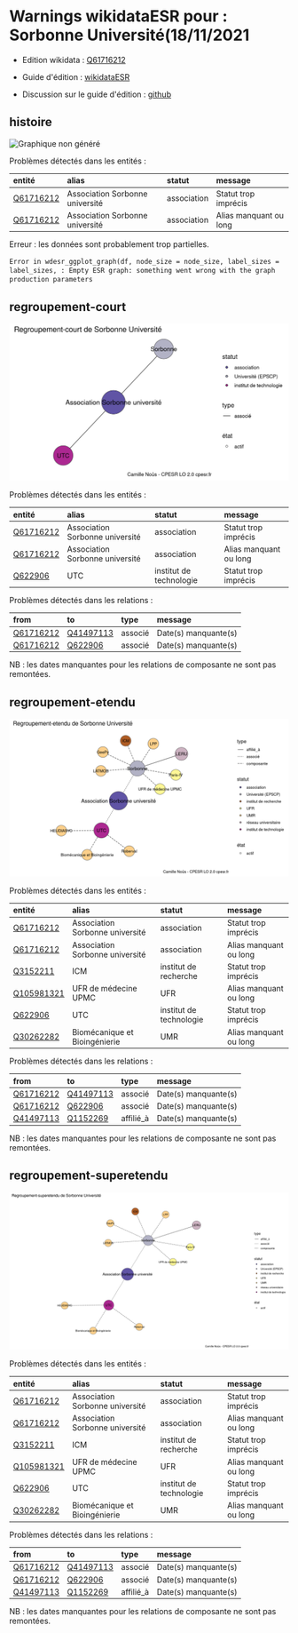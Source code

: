Warnings wikidataESR pour : Sorbonne Université(18/11/2021
================

- Edition wikidata : [Q61716212](https://www.wikidata.org/wiki/Q61716212)
- Guide d'édition : [wikidataESR](https://github.com/cpesr/wikidataESR/)

- Discussion sur le guide d'édition : [github](https://github.com/cpesr/wikidataESR/issues)



## histoire 

![Graphique non généré](Q61716212-histoire.png) 

Problèmes détectés dans les entités :

|entité                                               |alias                           |statut      |message                |
|:----------------------------------------------------|:-------------------------------|:-----------|:----------------------|
|[Q61716212](https://www.wikidata.org/wiki/Q61716212) |Association Sorbonne université |association |Statut trop imprécis   |
|[Q61716212](https://www.wikidata.org/wiki/Q61716212) |Association Sorbonne université |association |Alias manquant ou long |

 


Erreur : les données sont probablement trop partielles.
```
Error in wdesr_ggplot_graph(df, node_size = node_size, label_sizes = label_sizes, : Empty ESR graph: something went wrong with the graph production parameters

``` 



## regroupement-court 

![Graphique non généré](Q61716212-regroupement-court.png) 

Problèmes détectés dans les entités :

|entité                                               |alias                           |statut                  |message                |
|:----------------------------------------------------|:-------------------------------|:-----------------------|:----------------------|
|[Q61716212](https://www.wikidata.org/wiki/Q61716212) |Association Sorbonne université |association             |Statut trop imprécis   |
|[Q61716212](https://www.wikidata.org/wiki/Q61716212) |Association Sorbonne université |association             |Alias manquant ou long |
|[Q622906](https://www.wikidata.org/wiki/Q622906)     |UTC                             |institut de technologie |Statut trop imprécis   |

Problèmes détectés dans les relations :

|from                                                 |to                                                   |type    |message              |
|:----------------------------------------------------|:----------------------------------------------------|:-------|:--------------------|
|[Q61716212](https://www.wikidata.org/wiki/Q61716212) |[Q41497113](https://www.wikidata.org/wiki/Q41497113) |associé |Date(s) manquante(s) |
|[Q61716212](https://www.wikidata.org/wiki/Q61716212) |[Q622906](https://www.wikidata.org/wiki/Q622906)     |associé |Date(s) manquante(s) |

NB : les dates manquantes pour les relations de composante ne sont pas remontées. 



## regroupement-etendu 

![Graphique non généré](Q61716212-regroupement-etendu.png) 

Problèmes détectés dans les entités :

|entité                                                 |alias                           |statut                  |message                |
|:------------------------------------------------------|:-------------------------------|:-----------------------|:----------------------|
|[Q61716212](https://www.wikidata.org/wiki/Q61716212)   |Association Sorbonne université |association             |Statut trop imprécis   |
|[Q61716212](https://www.wikidata.org/wiki/Q61716212)   |Association Sorbonne université |association             |Alias manquant ou long |
|[Q3152211](https://www.wikidata.org/wiki/Q3152211)     |ICM                             |institut de recherche   |Statut trop imprécis   |
|[Q105981321](https://www.wikidata.org/wiki/Q105981321) |UFR de médecine UPMC            |UFR                     |Alias manquant ou long |
|[Q622906](https://www.wikidata.org/wiki/Q622906)       |UTC                             |institut de technologie |Statut trop imprécis   |
|[Q30262282](https://www.wikidata.org/wiki/Q30262282)   |Biomécanique et Bioingénierie   |UMR                     |Alias manquant ou long |

Problèmes détectés dans les relations :

|from                                                 |to                                                   |type      |message              |
|:----------------------------------------------------|:----------------------------------------------------|:---------|:--------------------|
|[Q61716212](https://www.wikidata.org/wiki/Q61716212) |[Q41497113](https://www.wikidata.org/wiki/Q41497113) |associé   |Date(s) manquante(s) |
|[Q61716212](https://www.wikidata.org/wiki/Q61716212) |[Q622906](https://www.wikidata.org/wiki/Q622906)     |associé   |Date(s) manquante(s) |
|[Q41497113](https://www.wikidata.org/wiki/Q41497113) |[Q1152269](https://www.wikidata.org/wiki/Q1152269)   |affilié_à |Date(s) manquante(s) |

NB : les dates manquantes pour les relations de composante ne sont pas remontées. 



## regroupement-superetendu 

![Graphique non généré](Q61716212-regroupement-superetendu.png) 

Problèmes détectés dans les entités :

|entité                                                 |alias                           |statut                  |message                |
|:------------------------------------------------------|:-------------------------------|:-----------------------|:----------------------|
|[Q61716212](https://www.wikidata.org/wiki/Q61716212)   |Association Sorbonne université |association             |Statut trop imprécis   |
|[Q61716212](https://www.wikidata.org/wiki/Q61716212)   |Association Sorbonne université |association             |Alias manquant ou long |
|[Q3152211](https://www.wikidata.org/wiki/Q3152211)     |ICM                             |institut de recherche   |Statut trop imprécis   |
|[Q105981321](https://www.wikidata.org/wiki/Q105981321) |UFR de médecine UPMC            |UFR                     |Alias manquant ou long |
|[Q622906](https://www.wikidata.org/wiki/Q622906)       |UTC                             |institut de technologie |Statut trop imprécis   |
|[Q30262282](https://www.wikidata.org/wiki/Q30262282)   |Biomécanique et Bioingénierie   |UMR                     |Alias manquant ou long |

Problèmes détectés dans les relations :

|from                                                 |to                                                   |type      |message              |
|:----------------------------------------------------|:----------------------------------------------------|:---------|:--------------------|
|[Q61716212](https://www.wikidata.org/wiki/Q61716212) |[Q41497113](https://www.wikidata.org/wiki/Q41497113) |associé   |Date(s) manquante(s) |
|[Q61716212](https://www.wikidata.org/wiki/Q61716212) |[Q622906](https://www.wikidata.org/wiki/Q622906)     |associé   |Date(s) manquante(s) |
|[Q41497113](https://www.wikidata.org/wiki/Q41497113) |[Q1152269](https://www.wikidata.org/wiki/Q1152269)   |affilié_à |Date(s) manquante(s) |

NB : les dates manquantes pour les relations de composante ne sont pas remontées. 

